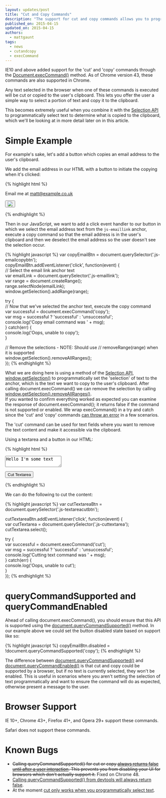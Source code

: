 ```yaml
---
layout: updates/post
title: "Cut and Copy Commands"
description: "The support for cut and copy commands allows you to programmatically cut and copy selected text to the users clipboard"
published_on: 2015-04-15
updated_on: 2015-04-15
authors:
  - mattgaunt
tags:
  - news
  - cutandcopy
  - execCommand
---
```


IE10 and above added support for the 'cut' and 'copy' commands through the
[Document.execCommand()](https://www.google.com/url?q=https%3A%2F%2Fdeveloper.mozilla.org%2Fen-US%2Fdocs%2FWeb%2FAPI%2FDocument%2FexecCommand&sa=D&sntz=1&usg=AFQjCNGXS6fCPqMRGr1_NECYZuxIOyVURg)
method. As of Chrome version 43, these commands are also supported in Chrome.

Any text selected in the browser when one of these commands is executed will be
cut or copied to the user's clipboard. This lets you offer the user a simple way
to select a portion of text and copy it to the clipboard.

This becomes extremely useful when you combine it with the [Selection
API](https://developer.mozilla.org/en-US/docs/Web/API/Selection) to
programmatically select text to determine what is copied to the clipboard, which
we'll be looking at in more detail later on in this article.

# Simple Example

For example's sake, let's add a button which copies an email address to the
user's clipboard.

We add the email address in our HTML with a button to initiate the copying when it's clicked:

{% highlight html %}
<p>Email me at <a class="js-emaillink" href="mailto:matt@example.co.uk">matt@example.co.uk</a></p>

<p><button class="js-emailcopybtn"><img src="./images/copy-icon.png" /></button></p>
{% endhighlight %}

Then in our JavaScript, we want to add a click event handler to our button in
which we select the email address text from the `js-emaillink` anchor, execute a copy
command so that the email address is in the user's clipboard and then we
deselect the email address so the user doesn't see the selection occur.

{% highlight javascript %}
var copyEmailBtn = document.querySelector('.js-emailcopybtn');  
copyEmailBtn.addEventListener('click', function(event) {  
  // Select the email link anchor text  
  var emailLink = document.querySelector('.js-emaillink');  
  var range = document.createRange();  
  range.selectNode(emailLink);  
  window.getSelection().addRange(range);  

  try {  
    // Now that we've selected the anchor text, execute the copy command  
    var successful = document.execCommand('copy');  
    var msg = successful ? 'successful' : 'unsuccessful';  
    console.log('Copy email command was ' + msg);  
  } catch(err) {  
    console.log('Oops, unable to copy');  
  }  

  // Remove the selections - NOTE: Should use
  // removeRange(range) when it is supported  
  window.getSelection().removeAllRanges();  
});
{% endhighlight %}

What we are doing here is using a method of the [Selection
API](https://developer.mozilla.org/en-US/docs/Web/API/Selection),
[window.getSelection()](https://developer.mozilla.org/en-US/docs/Web/API/Window/getSelection)
to programmatically set the 'selection' of text to the anchor, which is the text we
want to copy to the user's clipboard. After calling document.execCommand() we
can remove the selection by calling
[window.getSelection().removeAllRanges()](https://developer.mozilla.org/en-US/docs/Web/API/Selection/removeAllRanges).  
If you wanted to confirm everything worked as expected you can examine the
response of document.execCommand(); it returns false if the command is not
supported or enabled. We wrap execCommand() in a try and catch since the 'cut'
and 'copy' commands [can throw an
error](https://dvcs.w3.org/hg/editing/raw-file/tip/editing.html#the-copy-command)
in a few scenarios.

The 'cut' command can be used for text fields where you want to remove the text
content and make it accessible via the clipboard.

Using a textarea and a button in our HTML:

{% highlight html %}
<p><textarea class="js-cuttextarea">Hello I'm some text</textarea></p>

<p><button class="js-textareacutbtn" disable>Cut Textarea</button></p>
{% endhighlight %}

We can do the following to cut the content:

{% highlight javascript %}
var cutTextareaBtn = document.querySelector('.js-textareacutbtn');

cutTextareaBtn.addEventListener('click', function(event) {  
  var cutTextarea = document.querySelector('.js-cuttextarea');  
  cutTextarea.select();

  try {  
    var successful = document.execCommand('cut');  
    var msg = successful ? 'successful' : 'unsuccessful';  
    console.log('Cutting text command was ' + msg);  
  } catch(err) {  
    console.log('Oops, unable to cut');  
  }  
});
{% endhighlight %}

# queryCommandSupported and queryCommandEnabled

Ahead of calling document.execCommand(), you should ensure that this API is
supported using the
[document.queryCommandSupported()](https://developer.mozilla.org/en-US/docs/Web/API/Document/queryCommandSupported)
method. In our example above we could set the button disabled state based on
support like so:

{% highlight javascript %}
copyEmailBtn.disabled = !document.queryCommandSupported('copy');
{% endhighlight %}

The difference between
[document.queryCommandSupported()](https://dvcs.w3.org/hg/editing/raw-file/tip/editing.html#querycommandsupported())
and
[document.queryCommandEnabled()](https://dvcs.w3.org/hg/editing/raw-file/tip/editing.html#querycommandenabled())
is that cut and copy could be supported by a browser, but if no text is currently selected, they won't be enabled. This is useful in scenarios where you aren't
setting the selection of text programmatically and want to ensure the command
will do as expected, otherwise present a message to the user.

# Browser Support

IE 10+, Chrome 43+, Firefox 41+, and Opera 29+ support these commands.

Safari does not support these commands.

# Known Bugs

* ~~Calling queryCommandSupported() for cut or copy [always returns false until after a user interaction](//crbug.com/476508). This prevents you from disabling your UI for browsers which don't actually support it.~~ Fixed on Chrome 48.
* [Calling queryCommandSupported() from devtools will always return
  false](//crbug.com/475868).
* At the moment [cut only works when you programmatically select
  text](//crbug.com/476848).
